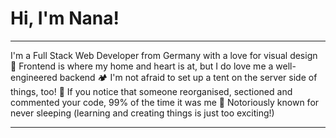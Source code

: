 # Hi, I'm Nana!

---

I'm a Full Stack Web Developer from Germany with a love for visual design
🏡 Frontend is where my home and heart is at, but I do love me a well-engineered backend
🏕️ I'm not afraid to set up a tent on the server side of things, too!
🧹 If you notice that someone reorganised, sectioned and commented your code, 99% of the time it was me
🌝 Notoriously known for never sleeping (learning and creating things is just too exciting!)

---
